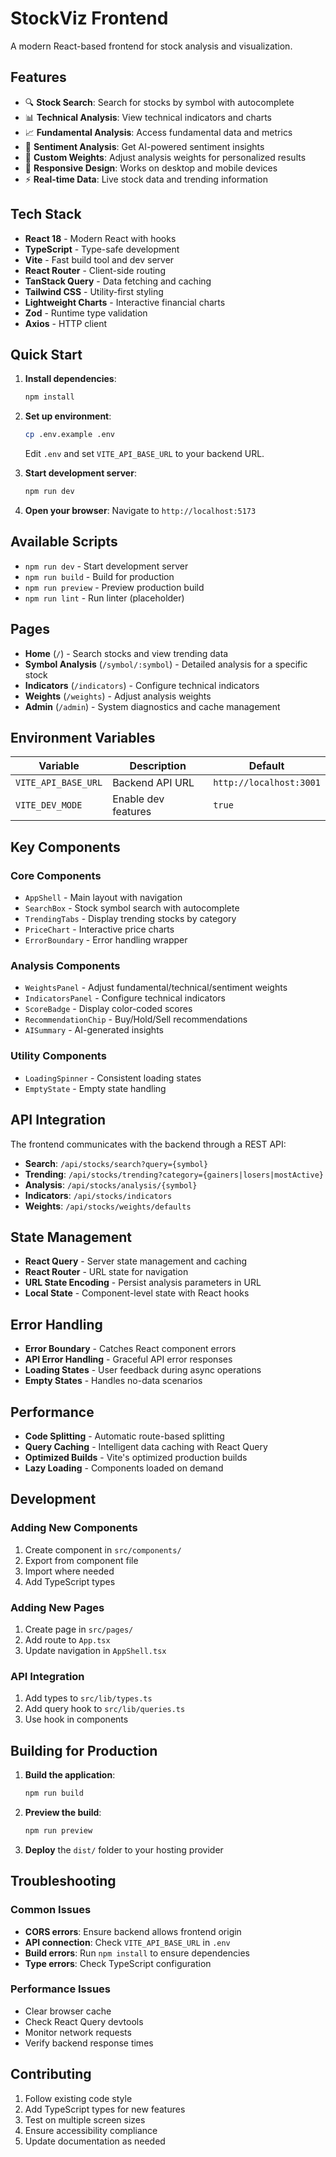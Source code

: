 # StockViz Frontend

A modern React-based frontend for stock analysis and visualization.

## Features

- 🔍 **Stock Search**: Search for stocks by symbol with autocomplete
- 📊 **Technical Analysis**: View technical indicators and charts
- 📈 **Fundamental Analysis**: Access fundamental data and metrics
- 💭 **Sentiment Analysis**: Get AI-powered sentiment insights
- 🎯 **Custom Weights**: Adjust analysis weights for personalized results
- 📱 **Responsive Design**: Works on desktop and mobile devices
- ⚡ **Real-time Data**: Live stock data and trending information

## Tech Stack

- **React 18** - Modern React with hooks
- **TypeScript** - Type-safe development
- **Vite** - Fast build tool and dev server
- **React Router** - Client-side routing
- **TanStack Query** - Data fetching and caching
- **Tailwind CSS** - Utility-first styling
- **Lightweight Charts** - Interactive financial charts
- **Zod** - Runtime type validation
- **Axios** - HTTP client

## Quick Start

1. **Install dependencies**:
   ```bash
   npm install
   ```

2. **Set up environment**:
   ```bash
   cp .env.example .env
   ```
   Edit `.env` and set `VITE_API_BASE_URL` to your backend URL.

3. **Start development server**:
   ```bash
   npm run dev
   ```

4. **Open your browser**:
   Navigate to `http://localhost:5173`

## Available Scripts

- `npm run dev` - Start development server
- `npm run build` - Build for production
- `npm run preview` - Preview production build
- `npm run lint` - Run linter (placeholder)

## Pages

- **Home** (`/`) - Search stocks and view trending data
- **Symbol Analysis** (`/symbol/:symbol`) - Detailed analysis for a specific stock
- **Indicators** (`/indicators`) - Configure technical indicators
- **Weights** (`/weights`) - Adjust analysis weights
- **Admin** (`/admin`) - System diagnostics and cache management

## Environment Variables

| Variable | Description | Default |
|----------|-------------|---------|
| `VITE_API_BASE_URL` | Backend API URL | `http://localhost:3001` |
| `VITE_DEV_MODE` | Enable dev features | `true` |

## Key Components

### Core Components
- `AppShell` - Main layout with navigation
- `SearchBox` - Stock symbol search with autocomplete
- `TrendingTabs` - Display trending stocks by category
- `PriceChart` - Interactive price charts
- `ErrorBoundary` - Error handling wrapper

### Analysis Components
- `WeightsPanel` - Adjust fundamental/technical/sentiment weights
- `IndicatorsPanel` - Configure technical indicators
- `ScoreBadge` - Display color-coded scores
- `RecommendationChip` - Buy/Hold/Sell recommendations
- `AISummary` - AI-generated insights

### Utility Components
- `LoadingSpinner` - Consistent loading states
- `EmptyState` - Empty state handling

## API Integration

The frontend communicates with the backend through a REST API:

- **Search**: `/api/stocks/search?query={symbol}`
- **Trending**: `/api/stocks/trending?category={gainers|losers|mostActive}`
- **Analysis**: `/api/stocks/analysis/{symbol}`
- **Indicators**: `/api/stocks/indicators`
- **Weights**: `/api/stocks/weights/defaults`

## State Management

- **React Query** - Server state management and caching
- **React Router** - URL state for navigation
- **URL State Encoding** - Persist analysis parameters in URL
- **Local State** - Component-level state with React hooks

## Error Handling

- **Error Boundary** - Catches React component errors
- **API Error Handling** - Graceful API error responses
- **Loading States** - User feedback during async operations
- **Empty States** - Handles no-data scenarios

## Performance

- **Code Splitting** - Automatic route-based splitting
- **Query Caching** - Intelligent data caching with React Query
- **Optimized Builds** - Vite's optimized production builds
- **Lazy Loading** - Components loaded on demand

## Development

### Adding New Components

1. Create component in `src/components/`
2. Export from component file
3. Import where needed
4. Add TypeScript types

### Adding New Pages

1. Create page in `src/pages/`
2. Add route to `App.tsx`
3. Update navigation in `AppShell.tsx`

### API Integration

1. Add types to `src/lib/types.ts`
2. Add query hook to `src/lib/queries.ts`
3. Use hook in components

## Building for Production

1. **Build the application**:
   ```bash
   npm run build
   ```

2. **Preview the build**:
   ```bash
   npm run preview
   ```

3. **Deploy** the `dist/` folder to your hosting provider

## Troubleshooting

### Common Issues

- **CORS errors**: Ensure backend allows frontend origin
- **API connection**: Check `VITE_API_BASE_URL` in `.env`
- **Build errors**: Run `npm install` to ensure dependencies
- **Type errors**: Check TypeScript configuration

### Performance Issues

- Clear browser cache
- Check React Query devtools
- Monitor network requests
- Verify backend response times

## Contributing

1. Follow existing code style
2. Add TypeScript types for new features
3. Test on multiple screen sizes
4. Ensure accessibility compliance
5. Update documentation as needed
